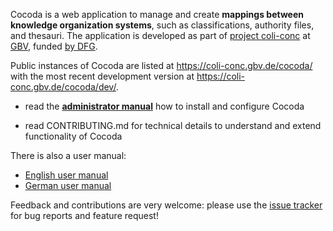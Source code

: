 Cocoda is a web application to manage and create **mappings between knowledge organization systems**, such as classifications, authority files, and thesauri. The application is developed as part of [project coli-conc](https://coli-conc.gbv.de/) at [GBV](https://www.gbv.de/), funded [by DFG](http://gepris.dfg.de/gepris/projekt/276843344).

Public instances of Cocoda are listed at <https://coli-conc.gbv.de/cocoda/> with the most recent development version at <https://coli-conc.gbv.de/cocoda/dev/>.

* read the **[administrator manual](#administration)** how to install and configure Cocoda

* read CONTRIBUTING.md for technical details to understand and extend functionality of Cocoda

There is also a user manual:

* [English user manual](https://gbv.github.io/cocoda/dev/user-manual-en.html)
* [German user manual](https://gbv.github.io/cocoda/dev/user-manual-de.html)


Feedback and contributions are very welcome: please use the [issue tracker](https://github.com/gbv/cocoda/issues) for bug reports and feature request!
